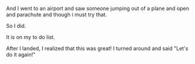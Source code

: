 And I went to an airport  and saw someone jumping out of a plane and open and parachute and though i must try that.

So I did.

It is on my to do list.

After I landed, I realized that this was great! I turned around and said "Let's do it again!"
